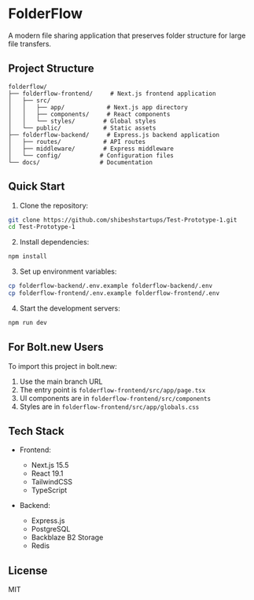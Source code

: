 # FolderFlow

A modern file sharing application that preserves folder structure for large file transfers.

## Project Structure

```
folderflow/
├── folderflow-frontend/     # Next.js frontend application
│   ├── src/
│   │   ├── app/            # Next.js app directory
│   │   ├── components/     # React components
│   │   └── styles/        # Global styles
│   └── public/            # Static assets
├── folderflow-backend/     # Express.js backend application
│   ├── routes/            # API routes
│   ├── middleware/        # Express middleware
│   └── config/           # Configuration files
└── docs/                 # Documentation
```

## Quick Start

1. Clone the repository:
```bash
git clone https://github.com/shibeshstartups/Test-Prototype-1.git
cd Test-Prototype-1
```

2. Install dependencies:
```bash
npm install
```

3. Set up environment variables:
```bash
cp folderflow-backend/.env.example folderflow-backend/.env
cp folderflow-frontend/.env.example folderflow-frontend/.env
```

4. Start the development servers:
```bash
npm run dev
```

## For Bolt.new Users

To import this project in bolt.new:

1. Use the main branch URL
2. The entry point is `folderflow-frontend/src/app/page.tsx`
3. UI components are in `folderflow-frontend/src/components`
4. Styles are in `folderflow-frontend/src/app/globals.css`

## Tech Stack

- Frontend:
  - Next.js 15.5
  - React 19.1
  - TailwindCSS
  - TypeScript

- Backend:
  - Express.js
  - PostgreSQL
  - Backblaze B2 Storage
  - Redis

## License

MIT
